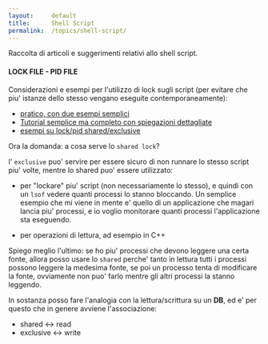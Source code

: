 ```yaml
---
layout:     default
title:      Shell Script
permalink:  /topics/shell-script/
---
```



Raccolta di articoli e suggerimenti relativi allo shell script.



#### LOCK FILE - PID FILE

Considerazioni e esempi per l'utilizzo di lock sugli script 
(per evitare che piu' istanze dello stesso vengano eseguite contemporaneamente):

- [pratico, con due esempi semplici](https://dmorgan.info/posts/linux-lock-files/)
- [Tutorial semplice ma completo con spiegazioni dettagliate](http://www.kfirlavi.com/blog/2012/11/06/elegant-locking-of-bash-program/)
- [esempi su lock/pid shared/exclusive](https://loonytek.com/2015/01/15/advisory-file-locking-differences-between-posix-and-bsd-locks/)

Ora la domanda: a cosa serve lo `shared lock`?

l' `exclusive` puo' servire per essere sicuro di non runnare lo stesso script piu' volte, 
mentre lo shared puo' essere utilizzato:

- per "lockare" piu' script (non necessariamente lo stesso), e quindi con un `lsof` vedere quanti processi lo stanno bloccando.
    Un semplice esempio che mi viene in mente e' quello di un applicazione che magari lancia piu' processi, e io voglio monitorare quanti processi l'applicazione sta eseguendo.
    
- per operazioni di lettura, ad esempio in C++

Spiego meglio l'ultimo: se ho piu' processi che devono leggere una certa fonte, allora posso usare lo `shared` perche' tanto in lettura tutti i processi possono leggere la medesima fonte,
se poi un processo tenta di modificare la fonte, ovviamente non puo' farlo mentre gli altri processi la stanno leggendo.

In sostanza posso fare l'analogia con la lettura/scrittura su un **DB**, ed e' per questo che in genere avviene l'associazione:

- shared <-> read   
- exclusive <-> write   
